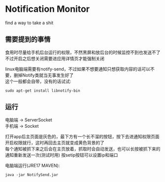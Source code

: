 # Notification Monitor
find a way to take a shit
## 需要提到的事情
食用时尽量给手机后台运行的权限，不然黑屏和放后台的时候监控不到也发送不了  
不过开启之后想关闭需要进应用详情页才能强制关闭

linux电脑端需要有notify-send，不过如果不想要通知只想获取内容的话可以不要，删掉Notify类就当无事发生好了  
这个一般都会自带，没有的话试试:  
```shell
sudo apt-get install libnotify-bin
```
## 运行
电脑端 -> ServerSocket  
手机端 -> Socket  

打开app后主页面是灰色的，最下方有一个长不溜的按钮，按下去进通知权限页面开启权限就行，这时再回去主页就变成黄色背景的了  
每个通知被抓下来之后会在主页放着，抓取时会自动发送，也可以长按被抓下来的通知重新发送一次(测试时用)
按setip按钮可以设置ip和端口

电脑端运行(JRE17 MAVEN):  
```shell
java -jar NotifySend.jar
```
